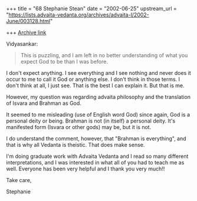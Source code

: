 +++
title = "68 Stephanie Stean"
date = "2002-06-25"
upstream_url = "https://lists.advaita-vedanta.org/archives/advaita-l/2002-June/003128.html"

+++
[Archive link](https://lists.advaita-vedanta.org/archives/advaita-l/2002-June/003128.html)

Vidyasankar:

>
> This is puzzling, and I am left in no better understanding of what you
> expect God to be than I was before.

I don't expect anything.  I see everything and I see nothing and never does
it occur to me to call it God or anything else.  I don't think in those
terms.  I don't think at all, I just see.  That is the best I can explain
it.  But that is me.

However, my question was regarding advaita philosophy and the translation of
Isvara and Brahman as God.

It seemed to me misleading (use of English word God) since again, God is a
personal deity or being.  Brahman is not (in itself) a personal deity.  It's
manifested form (Isvara or other gods) may be, but it is not.

I do understand the comment, however, that "Brahman is everything", and that
is why all Vedanta is theistic.  That does make sense.

I'm doing graduate work with Advaita Vedanta and I read so many different
interpretations, and I was interested in what all of you had to teach me as
well.  Everyone has been very helpful and I thank you very much!!

Take care,

Stephanie

